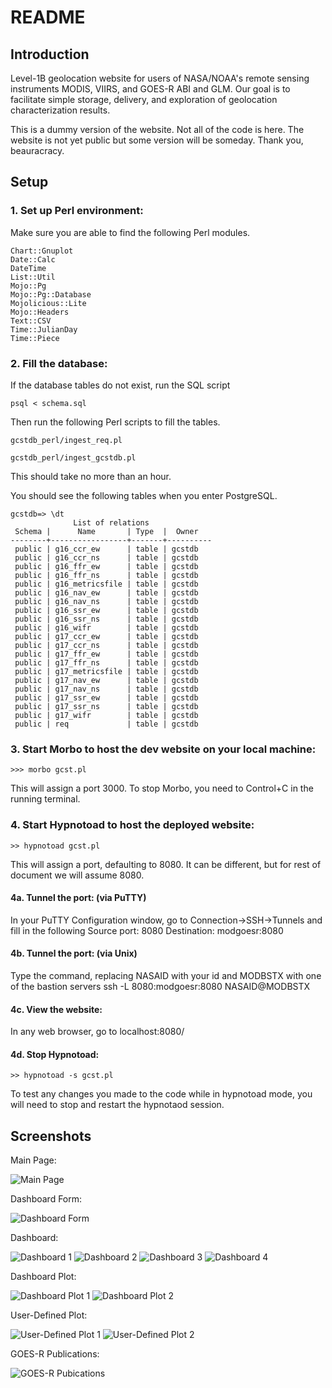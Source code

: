 # README

## Introduction

Level-1B geolocation website for users of NASA/NOAA's remote sensing instruments MODIS, VIIRS, and GOES-R ABI and GLM. Our goal is to facilitate simple storage, delivery, and exploration of geolocation characterization results. 

This is a dummy version of the website. Not all of the code is here. The website is not yet public but some version will be someday. Thank you, beauracracy. 

## Setup

### 1. Set up Perl environment:

Make sure you are able to find the following Perl modules.

```
Chart::Gnuplot
Date::Calc
DateTime
List::Util
Mojo::Pg
Mojo::Pg::Database
Mojolicious::Lite
Mojo::Headers
Text::CSV
Time::JulianDay
Time::Piece
```

### 2. Fill the database:

If the database tables do not exist, run the SQL script

`psql < schema.sql`

Then run the following Perl scripts to fill the tables.

`gcstdb_perl/ingest_req.pl`

`gcstdb_perl/ingest_gcstdb.pl`

This should take no more than an hour.

You should see the following tables when you enter PostgreSQL.

```
gcstdb=> \dt
              List of relations
 Schema |      Name       | Type  |  Owner   
--------+-----------------+-------+----------
 public | g16_ccr_ew      | table | gcstdb
 public | g16_ccr_ns      | table | gcstdb
 public | g16_ffr_ew      | table | gcstdb
 public | g16_ffr_ns      | table | gcstdb
 public | g16_metricsfile | table | gcstdb
 public | g16_nav_ew      | table | gcstdb
 public | g16_nav_ns      | table | gcstdb
 public | g16_ssr_ew      | table | gcstdb
 public | g16_ssr_ns      | table | gcstdb
 public | g16_wifr        | table | gcstdb
 public | g17_ccr_ew      | table | gcstdb
 public | g17_ccr_ns      | table | gcstdb
 public | g17_ffr_ew      | table | gcstdb
 public | g17_ffr_ns      | table | gcstdb
 public | g17_metricsfile | table | gcstdb
 public | g17_nav_ew      | table | gcstdb
 public | g17_nav_ns      | table | gcstdb
 public | g17_ssr_ew      | table | gcstdb
 public | g17_ssr_ns      | table | gcstdb
 public | g17_wifr        | table | gcstdb
 public | req             | table | gcstdb
 ```

### 3. Start Morbo to host the dev website on your local machine:

`>>> morbo gcst.pl`

This will assign a port 3000. To stop Morbo, you need to Control+C in the running terminal. 

### 4. Start Hypnotoad to host the deployed website:

`>> hypnotoad gcst.pl`

This will assign a port, defaulting to 8080. It can be different, but for rest of document we will assume 8080. 

#### 4a. Tunnel the port: (via PuTTY)

In your PuTTY Configuration window, go to Connection->SSH->Tunnels and fill
in the following
Source port: 8080
Destination: modgoesr:8080

#### 4b. Tunnel the port: (via Unix)

Type the command, replacing NASAID with your id and MODBSTX with one of the bastion servers
ssh -L 8080:modgoesr:8080 NASAID@MODBSTX 

#### 4c. View the website:

In any web browser, go to localhost:8080/

#### 4d. Stop Hypnotoad:

`>> hypnotoad -s gcst.pl`

To test any changes you made to the code while in hypnotoad mode, you will need to stop and restart the hypnotaod session.

## Screenshots

Main Page:

![Main Page](https://github.com/cgosmeyer/goes_website/blob/main/images/index.png?raw=true)

Dashboard Form:

![Dashboard Form](https://user-images.githubusercontent.com/5558042/139557032-c774e6ce-a089-4161-8517-37a10610b9df.png)

Dashboard:

![Dashboard 1](https://github.com/cgosmeyer/goes_website/blob/main/images/dashboard1.png?raw=true)
![Dashboard 2](https://github.com/cgosmeyer/goes_website/blob/main/images/dashboard2.png?raw=true)
![Dashboard 3](https://github.com/cgosmeyer/goes_website/blob/main/images/dashboard3.png?raw=true)
![Dashboard 4](https://github.com/cgosmeyer/goes_website/blob/main/images/dashboard4.png?raw=true)

Dashboard Plot:

![Dashboard Plot 1](https://github.com/cgosmeyer/goes_website/blob/main/images/dashboard_plot1.png?raw=true)
![Dashboard Plot 2](https://github.com/cgosmeyer/goes_website/blob/main/images/dashboard_plot2.png?raw=true)

User-Defined Plot:

![User-Defined Plot 1](https://github.com/cgosmeyer/goes_website/blob/main/images/userdef_plot1.png?raw=true)
![User-Defined Plot 2](https://github.com/cgosmeyer/goes_website/blob/main/images/userdef_plot2.png?raw=true)

GOES-R Publications:

![GOES-R Pubications](https://github.com/cgosmeyer/goes_website/blob/main/images/goesr_publications.png?raw=true)

